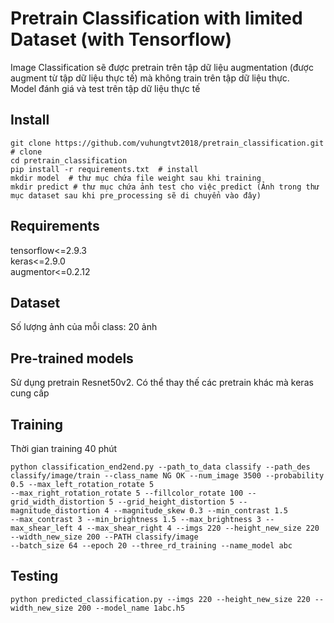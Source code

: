 # Pretrain Classification with limited Dataset (with Tensorflow)
   Image Classification sẽ được pretrain trên tập dữ liệu augmentation (được augment từ tập dữ liệu thực tế) mà không train trên tập dữ liệu thực. \
   Model đánh giá và test trên tập dữ liệu thực tế
## Install
   ```
   git clone https://github.com/vuhungtvt2018/pretrain_classification.git  # clone 
   cd pretrain_classification 
   pip install -r requirements.txt  # install 
   mkdir model  # thư mục chứa file weight sau khi training 
   mkdir predict # thư mục chứa ảnh test cho việc predict (Ảnh trong thư mục dataset sau khi pre_processing sẽ di chuyển vào đây)
   ```
## Requirements 
   tensorflow<=2.9.3 \
   keras<=2.9.0 \
   augmentor<=0.2.12
## Dataset
   Số lượng ảnh của mỗi class: 20 ảnh
## Pre-trained models
   Sử dụng pretrain Resnet50v2. Có thể thay thế các pretrain khác mà keras cung cấp
## Training
   Thời gian training 40 phút
   ```
   python classification_end2end.py --path_to_data classify --path_des classify/image/train --class_name NG OK --num_image 3500 --probability 0.5 --max_left_rotation_rotate 5 
   --max_right_rotation_rotate 5 --fillcolor_rotate 100 --grid_width_distortion 5 --grid_height_distortion 5 --magnitude_distortion 4 --magnitude_skew 0.3 --min_contrast 1.5 
   --max_contrast 3 --min_brightness 1.5 --max_brightness 3 --max_shear_left 4 --max_shear_right 4 --imgs 220 --height_new_size 220 --width_new_size 200 --PATH classify/image 
   --batch_size 64 --epoch 20 --three_rd_training --name_model abc
   ```
## Testing
   ```
   python predicted_classification.py --imgs 220 --height_new_size 220 --width_new_size 200 --model_name 1abc.h5
   ```
